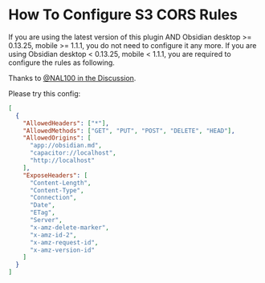 # How To Configure S3 CORS Rules

If you are using the latest version of this plugin AND Obsidian desktop >= 0.13.25, mobile >= 1.1.1, you do not need to configure it any more. If you are using Obsidian desktop < 0.13.25, mobile < 1.1.1, you are required to configure the rules as following.

Thanks to [@NAL100 in the Discussion](https://github.com/fyears/remotely-save/discussions/28).

Please try this config:

```json
[
  {
    "AllowedHeaders": ["*"],
    "AllowedMethods": ["GET", "PUT", "POST", "DELETE", "HEAD"],
    "AllowedOrigins": [
      "app://obsidian.md",
      "capacitor://localhost",
      "http://localhost"
    ],
    "ExposeHeaders": [
      "Content-Length",
      "Content-Type",
      "Connection",
      "Date",
      "ETag",
      "Server",
      "x-amz-delete-marker",
      "x-amz-id-2",
      "x-amz-request-id",
      "x-amz-version-id"
    ]
  }
]
```
